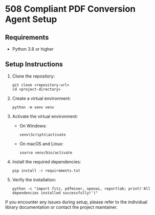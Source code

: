 # 508 Compliant PDF Conversion Agent Setup

## Requirements
- Python 3.8 or higher

## Setup Instructions

1. Clone the repository:
   ```
   git clone <repository-url>
   cd <project-directory>
   ```

2. Create a virtual environment:
   ```
   python -m venv venv
   ```

3. Activate the virtual environment:
   - On Windows:
     ```
     venv\Scripts\activate
     ```
   - On macOS and Linux:
     ```
     source venv/bin/activate
     ```

4. Install the required dependencies:
   ```
   pip install -r requirements.txt
   ```

5. Verify the installation:
   ```
   python -c "import fitz, pdfminer, openai, reportlab; print('All dependencies installed successfully!')"
   ```

If you encounter any issues during setup, please refer to the individual library documentation or contact the project maintainer.
